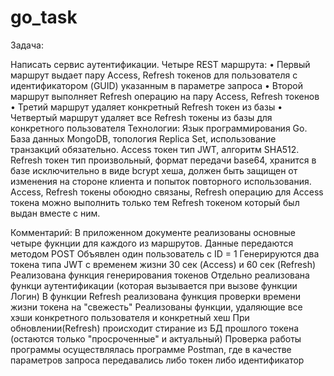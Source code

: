 # go_task
Задача:

  Написать сервис аутентификации.
  Четыре REST маршрута:
• Первый маршрут выдает пару Access, Refresh токенов для пользователя с идентификатором (GUID) указанным в параметре запроса
• Второй маршрут выполняет Refresh операцию на пару Access, Refresh токенов
• Третий маршрут удаляет конкретный Refresh токен из базы
• Четвертый маршрут удаляет все Refresh токены из базы для конкретного пользователя
  Технологии:
  Язык программирования Go.
  База данных MongoDB, топология Replica Set, использование транзакций обязательно.
  Access токен тип JWT, алгоритм SHA512.
  Refresh токен тип произвольный, формат передачи base64, хранится в базе исключительно в виде bcrypt хеша, должен быть защищен от изменения на стороне клиента и попыток повторного использования.
  Access, Refresh токены обоюдно связаны, Refresh операцию для Access токена можно выполнить только тем Refresh токеном который был выдан вместе с ним.
 
 
 Комментарий:
 В приложенном документе реализованы основные четыре фукнции для каждого из маршрутов. 
 Данные передаются методом POST
 Объявлен один пользователь с ID = 1
 Генерируются два токена типа JWT с временем жизни 30 сек (Access) и 60 сек (Refresh)
 Реализована функция генерирования токенов
 Отдельно реализована функци аутентификации (которая вызывается при вызове функции Логин)
 В функции Refresh реализована функция проверки времени жизни токена на "свежесть"
 Реализованы функции, удаляющие все хэши конкретного пользователя и конкретный хеш
 При обновлении(Refresh) происходит стирание из БД прошлого токена (остаются только "просроченные" и актуальный)
 Проверка работы программы осуществлялась программе Postman, где в качестве параметров запроса передавались либо токен либо идентификатор
 
